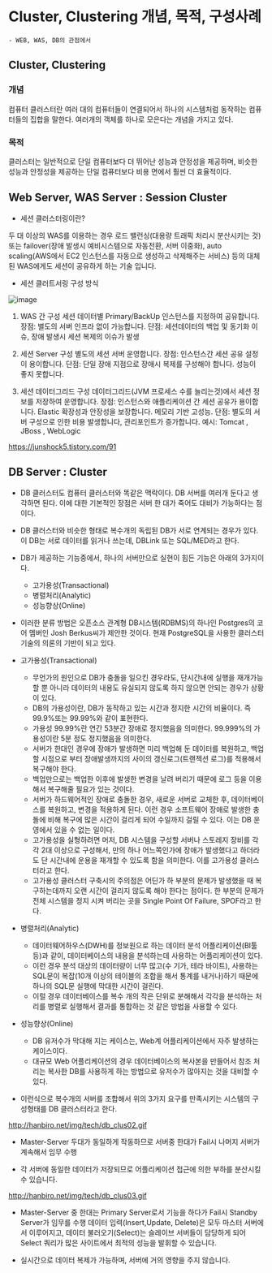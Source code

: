 # Cluster, Clustering 개념, 목적, 구성사례

```
- WEB, WAS, DB의 관점에서
```

## Cluster, Clustering

### 개념

컴퓨터 클러스터란 여러 대의 컴퓨터들이 연결되어서 하나의 시스템처럼 동작하는 컴퓨터들의 집합을 말한다. 여러개의 객체를 하나로 모은다는 개념을 가지고 있다.

### 목적

클러스터는 일반적으로 단일 컴퓨터보다 더 뛰어난 성능과 안정성을 제공하며, 비슷한 성능과 안정성을 제공하는 단일 컴퓨터보다 비용 면에서 훨씬 더 효율적이다.

## Web Server, WAS Server : Session Cluster

- 세션 클러스터링이란?

두 대 이상의 WAS를 이용하는 경우 로드 밸런싱(대용량 트래픽 처리시 분산시키는 것) 또는 failover(장애 발생시 예비시스템으로 자동전환, 서버 이중화), auto scaling(AWS에서 EC2 인스턴스를 자동으로 생성하고 삭제해주는 서비스) 등의 대체된 WAS에게도 세션이 공유하게 하는 기술 입니다.


- 세션 클러트서링 구성 방식

![image](https://user-images.githubusercontent.com/77392444/119743723-770b5c00-bec5-11eb-8cd8-0266628f532f.png)

1) WAS 간 구성
세션 데이터별 Primary/BackUp 인스턴스를 지정하여 공유합니다.
장점: 별도의 서버 인프라 없이 가능합니다.
단점: 세션데이터의 백업 및 동기화 이슈, 장애 발생시 세션 복제의 이슈가 발생

2) 세션 Server 구성
별도의 세션 서버 운영합니다.
장점: 인스턴스간 세션 공유 설정이 용이합니다. 
단점: 단일 장애 지점으로 장애시 복제를 구성해야 합니다. 성능이 좋지 못합니다.

3) 세션 데이터그리드 구성
데이터그리드(JVM 프로세스 수를 늘리는것)에서 세션 정보를 저장하여 운영합니다.
장점: 인스턴스와 애플리케이션 간 세션 공유가 용이합니다. Elastic 확장성과 안장성을 보장합니다. 메모리 기반 고성능.
단점: 별도의 서버 구성으로 인한 비용 발생합니다, 관리포인트가 증가합니다. 
예시: Tomcat , JBoss , WebLogic 

https://junshock5.tistory.com/91


## DB Server : Cluster

- DB 클러스터도 컴퓨터 클러스터와 똑같은 맥락이다. DB 서버를 여러개 둔다고 생각하면 된다. 이에 대한 기본적인 장점은 서버 한 대가 죽어도 대비가 가능하다는 점이다.

- DB 클러스터와 비슷한 형태로 복수개의 독립된 DB가 서로 연계되는 경우가 있다. 이 DB는 서로 데이터를 읽거나 쓰는데, DBLink 또는 SQL/MED라고 한다.

- DB가 제공하는 기능중에서, 하나의 서버만으로 실현이 힘든 기능은 아래의 3가지이다.

  - 고가용성(Transactional)
  - 병렬처리(Analytic)
  - 성능향상(Online)

- 이러한 분류 방법은 오픈소스 관계형 DB시스템(RDBMS)의 하나인 Postgres의 코어 멤버인 Josh Berkus씨가 제안한 것이다. 현재 PostgreSQL을 사용한 클러스터 기술의 의론의 기반이 되고 있다.

- 고가용성(Transactional)

  - 무언가의 원인으로 DB가 충돌을 일으킨 경우라도, 단시간내에 실행을 재개가능할 뿐 아니라 데이터의 내용도 유실되지 않도록 하지 않으면 안되는 경우가 상황이 있다.
  - DB의 가용성이란, DB가 동작하고 있는 시간과 정지한 시간의 비율이다. 즉 99.9%또는 99.99%와 같이 표현한다. 
  - 가용성 99.99%란 연간 53분간 장애로 정지했음을 의미한다. 99.999%의 가용성이란 5분 정도 정지했음을 의미한다. 
  - 서버가 한대인 경우에 장애가 발생하면 미리 백업해 둔 데이터를 복원하고, 백업할 시점으로 부터 장애발생까지의 사이의 갱신로그(트랜젝션 로그)를 적용해서 복구해야 한다. 
  - 백업만으로는 백업한 이후에 발생한 변경을 날려 버리기 때문에 로그 등을 이용해서 복구해줄 필요가 있는 것이다.
  - 서버가 하드웨어적인 장애로 충돌한 경우, 새로운 서버로 교체한 후, 데이터베이스를 복원하고, 변경을 적용하게 된다. 이런 경우 소프트웨어 장애로 발생한 충돌에 비해 복구에 많은 시간이 걸리게 되어 수일까지 걸릴 수 있다. 이는 DB 운영에서 있을 수 없는 일이다.
  - 고가용성을 실형하려면 머저, DB 시스템을 구성할 서버나 스토레지 장비를 각각 2대 이상으로 구성해서, 만의 하나 어느쪽인가에 장애가 발생했다고 하더라도 단 시간내에 운용을 재개할 수 있도록 함을 의미한다. 이를 고가용성 클러스터라고 한다.
  - 고가용성 클러스터 구축시의 주의점은 어딘가 하 부분의 문제가 발생했을 때 복구하는데까지 오랜 시간이 걸리지 않도록 해야 한다는 점이다. 한 부분의 문제가 전체 시스템을 정지 시켜 버리는 곳을 Single Point Of Failure, SPOF라고 한다.

- 병렬처리(Analytic)
  - 데이터웨어하우스(DWH)를 정보원으로 하는 데이터 분석 어플리케이션(BI툴 등)과 같이, 데이터베이스의 내용을 분석하는데 사용하는 어플리케이션이 있다. 
  - 이런 경우 분석 대상의 데이터량이 너무 많고(수 기가, 테라 바이트), 사용하는 SQL문이 복잡(10개 이상의 테이블의 조합을 해서 통계를 내거나)하기 때문에 하나의 SQL문 실행에 막대한 시간이 걸린다. 
  - 이럴 경우 데이터베이스를 복수 개의 작은 단위로 분해해서 각각을 분석하는 처리를 병렬로 실행해서 결과를 통합하는 것 같은 방법을 사용할 수 있다.

- 성능향상(Online)
  - DB 유저수가 막대해 지는 케이스는, Web계 어플리케이션에서 자주 발생하는 케이스이다. 
  - 대규모 Web 어플리케이션의 경우 데이터베이스의 복사본을 만들어서 참조 처리는 복사한 DB를 사용하게 하는 방법으로 유저수가 많아지는 것을 대비할 수 있다.

- 이런식으로 복수개의 서버를 조합해서 위의 3가지 요구를 만족시키는 시스템의 구성형태를 DB 클러스터라고 한다.

http://hanbiro.net/img/tech/db_clus02.gif

- Master-Server 두대가 동일하게 작동하므로 서버중 한대가 Fail시 나머지 서버가 계속해서 임무 수행 

- 각 서버에 동일한 데이터가 저장되므로 어플리케이션 접근에 의한 부하를 분산시킬 수 있습니다.

http://hanbiro.net/img/tech/db_clus03.gif

- Master-Server 중 한대는 Primary Server로서 기능을 하다가 Fail시 Standby Server가 임무를 수행 
데이터 입력(Insert,Update, Delete)은 모두 마스터 서버에서 이루어지고, 데이터 불러오기(Select)는 슬레이브 서버들이 담당하게 되어 Select 쿼리가 많은 사이트에서 최적의 성능을 발휘할 수 있습니다.

- 실시간으로 데이터 복제가 가능하며, 서버에 거의 영향을 주지 않습니다.


